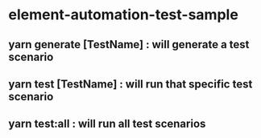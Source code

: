# element-automation-test-sample

## yarn generate [TestName] : will generate a test scenario
## yarn test [TestName] : will run that specific test scenario
## yarn test:all : will run all test scenarios
